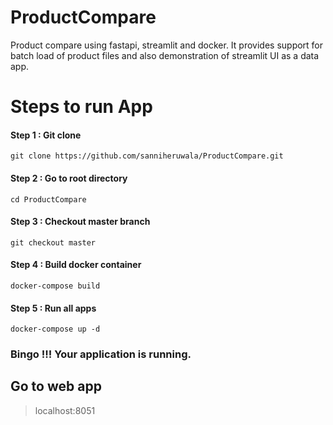 # ProductCompare
Product compare using fastapi, streamlit and docker. It provides support for batch load of product files and also demonstration of streamlit UI as a data app.

# Steps to run App
#### Step 1 : Git clone
```
git clone https://github.com/sanniheruwala/ProductCompare.git
```
#### Step 2 : Go to root directory
```
cd ProductCompare
```
#### Step 3 : Checkout master branch
```
git checkout master
```
#### Step 4 : Build docker container
```
docker-compose build
```
#### Step 5 : Run all apps
```
docker-compose up -d
```
### Bingo !!! Your application is running.

## Go to web app
> localhost:8051
